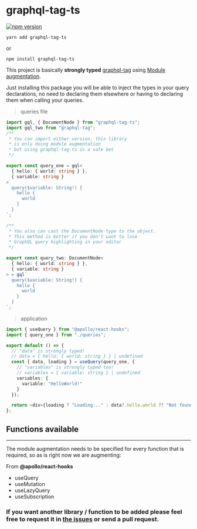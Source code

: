 # graphql-tag-ts

[![npm version](https://badge.fury.io/js/graphql-tag-ts.svg)](https://badge.fury.io/js/graphql-tag-ts)

```shell
yarn add graphql-tag-ts
```

or

```shell
npm install graphql-tag-ts
```

This project is basically **strongly typed** [graphql-tag](https://github.com/apollographql/graphql-tag) using [Module augmentation](https://www.typescriptlang.org/docs/handbook/declaration-merging.html).

Just installing this package you will be able to inject the types in your query declarations, no need to declaring them elsewhere or having to declaring them when calling your queries.

> queries file

```typescript
import gql, { DocumentNode } from "graphql-tag-ts";
import gql_two from "graphql-tag";
/**
 * You can import either version, this library
 * is only doing module augmentation
 * but using graphql-tag-ts is a safe bet
 */

export const query_one = gql<
  { hello: { world: string } },
  { variable: string }
>`
  query($variable: String!) {
    hello {
      world
    }
  }
`;

/**
 * You also can cast the DocumentNode type to the object.
 * This method is better if you don't want to lose
 * GraphQL query highlighting in your editor
 */

export const query_two: DocumentNode<
  { hello: { world: string } },
  { variable: string }
> = gql`
  query($variable: String!) {
    hello {
      world
    }
  }
`;
```

> application

```typescript
import { useQuery } from "@apollo/react-hooks";
import { query_one } from "./queries";

export default () => {
  // "data" is strongly typed!
  // data = { hello: { world: string } } | undefined
  const { data, loading } = useQuery(query_one, {
    // "variables" is strongly typed too!
    // variables = { variable: string } | undefined
    variables: {
      variable: "HelloWorld!"
    }
  });

  return <div>{loading ? "Loading..." : data?.hello.world ?? "Not found"}</div>;
};
```

## Functions available

---

The module augmentation needs to be specified for every function that is required, so as is right now we are augmenting:

From **@apollo/react-hooks**

- useQuery
- useMutation
- useLazyQuery
- useSubscription

### If you want another library / function to be added please feel free to request it in [the issues](https://github.com/PabloSzx/graphql-tag-ts/issues) or send a pull request.
